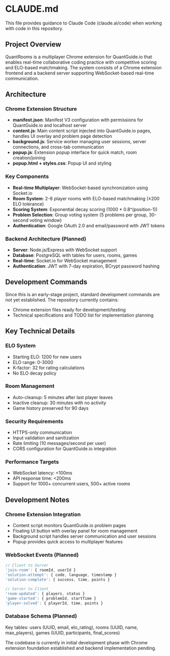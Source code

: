 # CLAUDE.md

This file provides guidance to Claude Code (claude.ai/code) when working with code in this repository.

## Project Overview

QuantRooms is a multiplayer Chrome extension for QuantGuide.io that enables real-time collaborative coding practice with competitive scoring and ELO-based matchmaking. The system consists of a Chrome extension frontend and a backend server supporting WebSocket-based real-time communication.

## Architecture

### Chrome Extension Structure
- **manifest.json**: Manifest V3 configuration with permissions for QuantGuide.io and localhost server
- **content.js**: Main content script injected into QuantGuide.io pages, handles UI overlay and problem page detection
- **background.js**: Service worker managing user sessions, server connections, and cross-tab communication
- **popup.js**: Extension popup interface for quick match, room creation/joining
- **popup.html + styles.css**: Popup UI and styling

### Key Components
- **Real-time Multiplayer**: WebSocket-based synchronization using Socket.io
- **Room System**: 2-8 player rooms with ELO-based matchmaking (±200 ELO tolerance)
- **Scoring System**: Exponential decay scoring (1000 * 0.8^(position-1))
- **Problem Selection**: Group voting system (5 problems per group, 30-second voting window)
- **Authentication**: Google OAuth 2.0 and email/password with JWT tokens

### Backend Architecture (Planned)
- **Server**: Node.js/Express with WebSocket support
- **Database**: PostgreSQL with tables for users, rooms, games
- **Real-time**: Socket.io for WebSocket management
- **Authentication**: JWT with 7-day expiration, BCrypt password hashing

## Development Commands

Since this is an early-stage project, standard development commands are not yet established. The repository currently contains:
- Chrome extension files ready for development/testing
- Technical specifications and TODO list for implementation planning

## Key Technical Details

### ELO System
- Starting ELO: 1200 for new users
- ELO range: 0-3000
- K-factor: 32 for rating calculations
- No ELO decay policy

### Room Management
- Auto-cleanup: 5 minutes after last player leaves
- Inactive cleanup: 30 minutes with no activity
- Game history preserved for 90 days

### Security Requirements
- HTTPS-only communication
- Input validation and sanitization
- Rate limiting (10 messages/second per user)
- CORS configuration for QuantGuide.io integration

### Performance Targets
- WebSocket latency: <100ms
- API response time: <200ms
- Support for 1000+ concurrent users, 500+ active rooms

## Development Notes

### Chrome Extension Integration
- Content script monitors QuantGuide.io problem pages
- Floating UI button with overlay panel for room management
- Background script handles server communication and user sessions
- Popup provides quick access to multiplayer features

### WebSocket Events (Planned)
```javascript
// Client to Server
'join-room': { roomId, userId }
'solution-attempt': { code, language, timestamp }
'solution-complete': { success, time, points }

// Server to Client  
'room-updated': { players, status }
'game-started': { problemId, startTime }
'player-solved': { playerId, time, points }
```

### Database Schema (Planned)
Key tables: users (UUID, email, elo_rating), rooms (UUID, name, max_players), games (UUID, participants, final_scores)

The codebase is currently in initial development phase with Chrome extension foundation established and backend implementation pending.